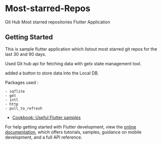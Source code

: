 # Most-starred-Repos

Git Hub Most starred repositories Flutter Application 

## Getting Started

This is sample flutter application which listout most starred git repos for the last 30 and 90 days.  

Used Git hub api for fetching data with getx state management tool.

added a button to store data into the Local DB.

Packages used :

    - sqflite 
    - get
    - intl 
    - http
    - pull_to_refresh





- [Cookbook: Useful Flutter samples](https://docs.flutter.dev/cookbook)

For help getting started with Flutter development, view the
[online documentation](https://docs.flutter.dev/), which offers tutorials,
samples, guidance on mobile development, and a full API reference.
